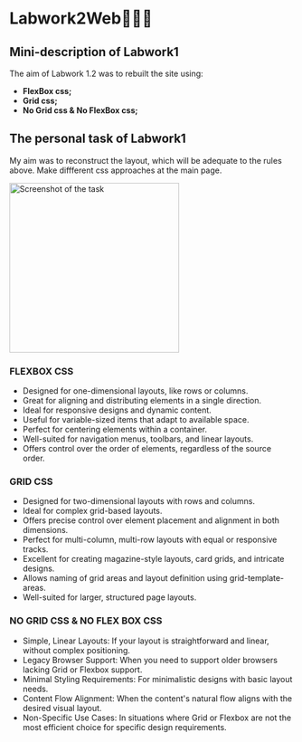 # Labwork2Web👩🏽‍💻
## Mini-description of Labwork1
The aim of Labwork 1.2 was to rebuilt the site using:
- **FlexBox css;**
- **Grid css;**
- **No Grid css & No FlexBox css;**

## The personal task of Labwork1
My aim was to reconstruct the layout, which will be adequate to the rules above. Make diffferent css approaches at the main page.
<p align="left">
  <img src="https://i.imgur.com/yAlXNlF.png" alt="Screenshot of the task" width="300" />
</p>

### FLEXBOX CSS

- Designed for one-dimensional layouts, like rows or columns.
- Great for aligning and distributing elements in a single direction.
- Ideal for responsive designs and dynamic content.
- Useful for variable-sized items that adapt to available space.
- Perfect for centering elements within a container.
- Well-suited for navigation menus, toolbars, and linear layouts.
- Offers control over the order of elements, regardless of the source order.

### GRID CSS
- Designed for two-dimensional layouts with rows and columns.
- Ideal for complex grid-based layouts.
- Offers precise control over element placement and alignment in both dimensions.
- Perfect for multi-column, multi-row layouts with equal or responsive tracks.
- Excellent for creating magazine-style layouts, card grids, and intricate designs.
- Allows naming of grid areas and layout definition using grid-template-areas.
- Well-suited for larger, structured page layouts.

### NO GRID CSS & NO FLEX BOX CSS
- Simple, Linear Layouts: If your layout is straightforward and linear, without complex positioning.
- Legacy Browser Support: When you need to support older browsers lacking Grid or Flexbox support.
- Minimal Styling Requirements: For minimalistic designs with basic layout needs.
- Content Flow Alignment: When the content's natural flow aligns with the desired visual layout.
- Non-Specific Use Cases: In situations where Grid or Flexbox are not the most efficient choice for specific design requirements.
  

